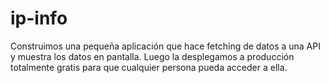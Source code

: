 # ip-info
Construimos una pequeña aplicación que hace fetching de datos a una API y muestra los datos en pantalla. Luego la desplegamos a producción totalmente gratis para que cualquier persona pueda acceder a ella.

